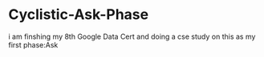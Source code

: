 # Cyclistic-Ask-Phase
i am finshing my 8th Google Data Cert and doing a cse study on this as my first phase:Ask
